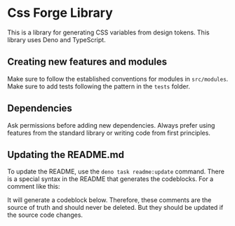 # Css Forge Library

This is a library for generating CSS variables from design tokens.
This library uses Deno and TypeScript.

## Creating new features and modules

Make sure to follow the established conventions for modules in `src/modules`.
Make sure to add tests following the pattern in the `tests` folder.

## Dependencies

Ask permissions before adding new dependencies.
Always prefer using features from the standard library or writing code from first principles.

## Updating the README.md

To update the README, use the `deno task readme:update` command.
There is a special syntax in the README that generates the codeblocks.
For a comment like this:

<comment>
<!-- md:generate defineConfig
export default defineConfig({
  spacing: {
    fluid: {
      base: {
        value: {
          minSize: 4,
          maxSize: 24,
          minWidth: 320,
          maxWidth: 1280,
          negativeSteps: [0],
          positiveSteps: [3],
          prefix: "hi",
        },
      },
    },
  },
});
-->
</comment>

It will generate a codeblock below. Therefore, these comments are the source of truth and should never be deleted. But they should be updated if the source code changes.